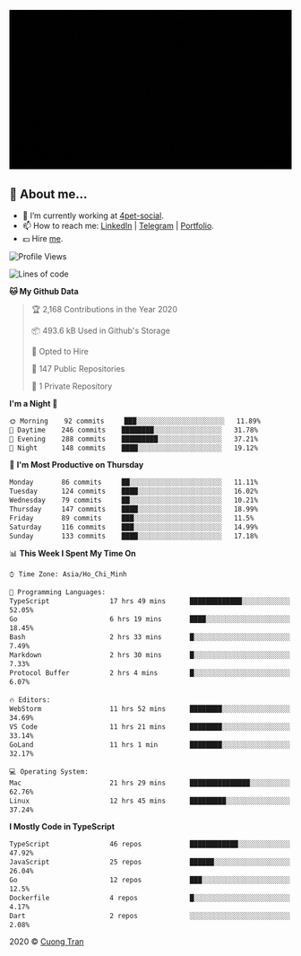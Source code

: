 ![banner](https://raw.githubusercontent.com/103cuong/103cuong/master/banner.gif)

## 🦄 About me...

- 🚀 I’m currently working at [4pet-social](https://github.com/4pet-social).
- 📫 How to reach me: [LinkedIn](https://linkedin.com/in/103cuong) | [Telegram](https://t.me/cuong103) | [Portfolio](https://103cuong.github.io/).
- 💵 Hire [me](mailto:103cuong@gmail.com).

<!--START_SECTION:waka-->
![Profile Views](http://img.shields.io/badge/Profile%20Views-60-blue)

![Lines of code](https://img.shields.io/badge/From%20Hello%20World%20I%27ve%20Written-17.5%20million%20lines%20of%20code-blue)

**🐱 My Github Data** 

> 🏆 2,168 Contributions in the Year 2020
 > 
> 📦 493.6 kB Used in Github's Storage 
 > 
> 💼 Opted to Hire
 > 
> 📜 147 Public Repositories
 > 
> 🔑 1 Private Repository 
 > 
**I'm a Night 🦉** 

```text
🌞 Morning    92 commits     ███░░░░░░░░░░░░░░░░░░░░░░   11.89% 
🌆 Daytime    246 commits    ████████░░░░░░░░░░░░░░░░░   31.78% 
🌃 Evening    288 commits    █████████░░░░░░░░░░░░░░░░   37.21% 
🌙 Night      148 commits    ████░░░░░░░░░░░░░░░░░░░░░   19.12%

```
📅 **I'm Most Productive on Thursday** 

```text
Monday       86 commits     ██░░░░░░░░░░░░░░░░░░░░░░░   11.11% 
Tuesday      124 commits    ████░░░░░░░░░░░░░░░░░░░░░   16.02% 
Wednesday    79 commits     ██░░░░░░░░░░░░░░░░░░░░░░░   10.21% 
Thursday     147 commits    ████░░░░░░░░░░░░░░░░░░░░░   18.99% 
Friday       89 commits     ███░░░░░░░░░░░░░░░░░░░░░░   11.5% 
Saturday     116 commits    ███░░░░░░░░░░░░░░░░░░░░░░   14.99% 
Sunday       133 commits    ████░░░░░░░░░░░░░░░░░░░░░   17.18%

```


📊 **This Week I Spent My Time On** 

```text
⌚︎ Time Zone: Asia/Ho_Chi_Minh

💬 Programming Languages: 
TypeScript               17 hrs 49 mins      █████████████░░░░░░░░░░░░   52.05% 
Go                       6 hrs 19 mins       ████░░░░░░░░░░░░░░░░░░░░░   18.45% 
Bash                     2 hrs 33 mins       █░░░░░░░░░░░░░░░░░░░░░░░░   7.49% 
Markdown                 2 hrs 30 mins       █░░░░░░░░░░░░░░░░░░░░░░░░   7.33% 
Protocol Buffer          2 hrs 4 mins        █░░░░░░░░░░░░░░░░░░░░░░░░   6.07%

🔥 Editors: 
WebStorm                 11 hrs 52 mins      ████████░░░░░░░░░░░░░░░░░   34.69% 
VS Code                  11 hrs 21 mins      ████████░░░░░░░░░░░░░░░░░   33.14% 
GoLand                   11 hrs 1 min        ████████░░░░░░░░░░░░░░░░░   32.17%

💻 Operating System: 
Mac                      21 hrs 29 mins      ███████████████░░░░░░░░░░   62.76% 
Linux                    12 hrs 45 mins      █████████░░░░░░░░░░░░░░░░   37.24%

```

**I Mostly Code in TypeScript** 

```text
TypeScript               46 repos            ████████████░░░░░░░░░░░░░   47.92% 
JavaScript               25 repos            ██████░░░░░░░░░░░░░░░░░░░   26.04% 
Go                       12 repos            ███░░░░░░░░░░░░░░░░░░░░░░   12.5% 
Dockerfile               4 repos             █░░░░░░░░░░░░░░░░░░░░░░░░   4.17% 
Dart                     2 repos             ░░░░░░░░░░░░░░░░░░░░░░░░░   2.08%

```



<!--END_SECTION:waka-->

2020 © [Cuong Tran](https://github.com/103cuong)
